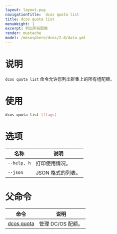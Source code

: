 ```yaml
---
layout: layout.pug
navigationTitle:  dcos quota list
title: dcos quota list
menuWeight: 1
excerpt: 列出所有配额
render: mustache
model: /mesosphere/dcos/2.0/data.yml
---
```



# 说明

`dcos quota list` 命令允许您列出群集上的所有组配额。

# 使用

```bash
dcos quota list [flags]
```

# 选项

| 名称 | 说明 |
|---------|-------------|
| `--help, h`     | 打印使用情况。|
| `--json`   | JSON 格式的列表。|

# 父命令

| 命令 | 说明 |
|---------|-------------|
| [dcos quota](/mesosphere/dcos/cn/2.0/cli/command-reference/dcos-quota/)   | 管理 DC/OS 配额。 |
